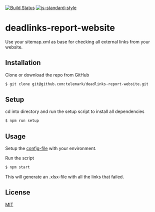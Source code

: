 [![Build Status](https://travis-ci.org/telemark/deadlinks-report-website.svg?branch=master)](https://travis-ci.org/telemark/deadlinks-report-website)
[![js-standard-style](https://img.shields.io/badge/code%20style-standard-brightgreen.svg?style=flat)](https://github.com/feross/standard)
# deadlinks-report-website

Use your sitemap.xml as base for checking all external links from your website.

## Installation

Clone or download the repo from GitHub

```sh
$ git clone git@github.com:telemark/deadlinks-report-website.git
```

## Setup

cd into directory and run the setup script to install all dependencies

```sh
$ npm run setup
```

## Usage

Setup the [config-file](config/index.js) with your environment.

Run the script

```sh
$ npm start
```

This will generate an .xlsx-file with all the links that failed.

## License
[MIT](LICENSE)
